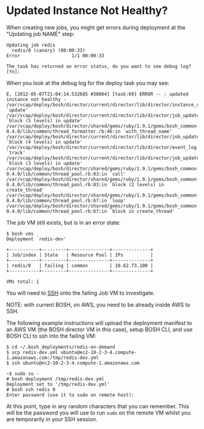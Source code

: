 # Updated Instance Not Healthy?

When creating new jobs, you might get errors during deployment at the "Updating job NAME" step:

```
Updating job redis
  redis/0 (canary) (00:00:33)                                                                       
Error                   1/1 00:00:33                                                                

The task has returned an error status, do you want to see debug log? [Yn]: 
```

When you look at the debug log for the deploy task you may see:

```
E, [2012-05-07T21:04:14.532685 #30864] [task:69] ERROR -- : updated instance not healthy - /var/vcap/deploy/bosh/director/current/director/lib/director/instance_updater.rb:104:in `update'
/var/vcap/deploy/bosh/director/current/director/lib/director/job_updater.rb:58:in `block (5 levels) in update'
/var/vcap/deploy/bosh/director/shared/gems/ruby/1.9.1/gems/bosh_common-0.4.0/lib/common/thread_formatter.rb:46:in `with_thread_name'
/var/vcap/deploy/bosh/director/current/director/lib/director/job_updater.rb:55:in `block (4 levels) in update'
/var/vcap/deploy/bosh/director/current/director/lib/director/event_log.rb:56:in `track'
/var/vcap/deploy/bosh/director/current/director/lib/director/job_updater.rb:54:in `block (3 levels) in update'
/var/vcap/deploy/bosh/director/shared/gems/ruby/1.9.1/gems/bosh_common-0.4.0/lib/common/thread_pool.rb:83:in `call'
/var/vcap/deploy/bosh/director/shared/gems/ruby/1.9.1/gems/bosh_common-0.4.0/lib/common/thread_pool.rb:83:in `block (2 levels) in create_thread'
/var/vcap/deploy/bosh/director/shared/gems/ruby/1.9.1/gems/bosh_common-0.4.0/lib/common/thread_pool.rb:67:in `loop'
/var/vcap/deploy/bosh/director/shared/gems/ruby/1.9.1/gems/bosh_common-0.4.0/lib/common/thread_pool.rb:67:in `block in create_thread'
```

The job VM still exists, but is in an error state:

```
$ bosh vms
Deployment `redis-dev'

+-----------+---------+---------------+--------------+
| Job/index | State   | Resource Pool | IPs          |
+-----------+---------+---------------+--------------+
| redis/0   | failing | common        | 10.62.73.100 |
+-----------+---------+---------------+--------------+

VMs total: 1
```

You will need to [SSH](../ssh.md) onto the failing Job VM to investigate.

NOTE: with current BOSH, on AWS, you need to be already inside AWS to SSH.

The following example instructions will upload the deployment manifest to an AWS VM (the BOSH director VM in this case), setup BOSH CLI, and use BOSH CLI to ssh into the failing VM:

```
$ cd ~/.bosh_deployments/redis-on-demand
$ scp redis-dev.yml ubuntu@ec2-10-2-3-4.compute-1.amazonaws.com:/tmp/redis-dev.yml
$ ssh ubuntu@ec2-10-2-3-4.compute-1.amazonaws.com

~$ sudo su -
# bosh deployment /tmp/redis-dev.yml 
Deployment set to '/tmp/redis-dev.yml'
# bosh ssh redis 0
Enter password (use it to sudo on remote host):
```

At this point, type in any random characters that you can remember. This will be the password you will use to run `sudo` on the remote VM whilst you are temporarily in your SSH session.

